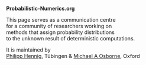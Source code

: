 **Probabilistic-Numerics.org**   
  
This page serves as a communication centre  
for a community of researchers working on  
methods that assign probability distributions  
to the unknown result of deterministic computations. 

It is maintained by  
<a
href="http://www.is.tuebingen.mpg.de/nc/employee/details/phennig.html#=0">Philipp
Hennig</a>, Tübingen & <a href="http://www.robots.ox.ac.uk/~mosb/">Michael A Osborne</a>, Oxford  
